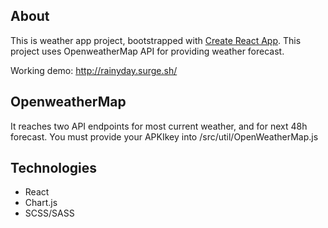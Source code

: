 ## About

This is weather app project, bootstrapped with [Create React App](https://github.com/facebookincubator/create-react-app).
This project uses OpenweatherMap API for providing weather forecast.

Working demo: http://rainyday.surge.sh/

## OpenweatherMap

It reaches two API endpoints for most current weather, and for next 48h forecast.
You must provide your APKIkey into /src/util/OpenWeatherMap.js

## Technologies

- React
- Chart.js
- SCSS/SASS
